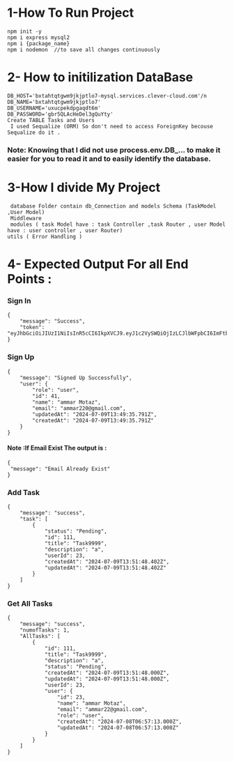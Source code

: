 # 1-How To Run Project 

```
npm init -y
npm i express mysql2
npm i {package_name}
npm i nodemon  //to save all changes continuously
```
# 2- How to initilization DataBase
```
DB_HOST='bxtahtqtgwm9jkjptlo7-mysql.services.clever-cloud.com'/n
DB_NAME='bxtahtqtgwm9jkjptlo7'
DB_USERNAME='uxucpekdpgaqdt6m'
DB_PASSWORD='gbr5QLAcHeDel3gQuYty'
Create TABLE Tasks and Users
 I used Sequalize (ORM) So don't need to access ForeignKey becouse Sequalize do it .
```
### Note: Knowing that I did not use process.env.DB_... to make it easier for you to read it and to easily identify the database.

# 3-How I divide My Project 
```
 database Folder contain db_Connection and models Schema (TaskModel ,User Model) 
 Middleware 
 modules ( task Model have : task Controller ,task Router , user Model have : user controller , user Router) 
utils ( Error Handling ) 
```
# 4- Expected Output For all End Points : 
### Sign In 
```
{
    "message": "Success",
    "token": "eyJhbGciOiJIUzI1NiIsInR5cCI6IkpXVCJ9.eyJ1c2VySWQiOjIzLCJlbWFpbCI6ImFtbWFyMjJAZ21haWwuY29tIiwicm9sZSI6InVzZXIiLCJpYXQiOjE3MjA1MzI5MTJ9.NacIGgOGEYKNtrmkI5mjVNCtyJs6Ry083We5iJtAkpI"
}
```
### Sign Up 
```
{
    "message": "Signed Up Successfully",
    "user": {
        "role": "user",
        "id": 41,
        "name": "ammar Motaz",
        "email": "ammar220@gmail.com",
        "updatedAt": "2024-07-09T13:49:35.791Z",
        "createdAt": "2024-07-09T13:49:35.791Z"
    }
}
```
#### Note :If Email Exist The output is : 
```
{
 "message": "Email Already Exist"
}

```
### Add Task 
```
{
    "message": "success",
    "task": [
        {
            "status": "Pending",
            "id": 111,
            "title": "Task9999",
            "description": "a",
            "userId": 23,
            "createdAt": "2024-07-09T13:51:48.402Z",
            "updatedAt": "2024-07-09T13:51:48.402Z"
        }
    ]
}
```
### Get All Tasks
```
{
    "message": "success",
    "numofTasks": 1,
    "AllTasks": [
        {
            "id": 111,
            "title": "Task9999",
            "description": "a",
            "status": "Pending",
            "createdAt": "2024-07-09T13:51:48.000Z",
            "updatedAt": "2024-07-09T13:51:48.000Z",
            "userId": 23,
            "user": {
                "id": 23,
                "name": "ammar Motaz",
                "email": "ammar22@gmail.com",
                "role": "user",
                "createdAt": "2024-07-08T06:57:13.000Z",
                "updatedAt": "2024-07-08T06:57:13.000Z"
            }
        }
    ]
}
```
